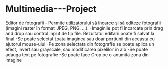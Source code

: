 # Multimedia---Project

Editor de fotografii - Permite utilizatorului să încarce și să editeze fotografii (imagini raster în format JPEG, PNG, ...).
-Imaginile pot fi încarcate prin drag and drop sau control input de tip file. Rezultatul editarii poate fi salvat la final
-Se poate selectat toata imaginea sau doar portiunii din aceasta cu ajutorul mouse-ului
-Pe zona selectata din fotografie se poate aplica un efect, invert sau grayscale, sau modificarea pixelilor in alb
-Se poate adauga text pe fotografie
-Se poate face Crop pe o anumita zona din imagine
